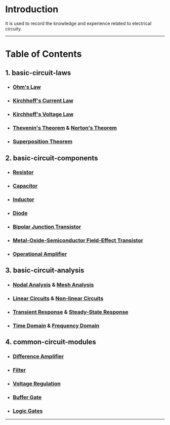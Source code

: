 # Introduction

It is used to record the knowledge and experience related to electrical circuity.

---

# Table of Contents

## 1. basic-circuit-laws
* ### [Ohm's Law](./basic-circuit-laws/ohm-law.md)
* ### [Kirchhoff's Current Law](./basic-circuit-laws/kcl.md)
* ### [Kirchhoff's Voltage Law](./basic-circuit-laws/kvl.md)
* ### [Thevenin's Theorem](./basic-circuit-laws/thevenin-theorem.md) & [Norton's Theorem](./basic-circuit-laws/norton-theorem.md)
* ### [Superposition Theorem](./basic-circuit-laws/superposition-theorem.md)
## 2. basic-circuit-components
* ### [Resistor](./basic-circuit-components/resistor.md)
* ### [Capacitor](./basic-circuit-components/capacitor.md)
* ### [Inductor](./basic-circuit-components/inductor.md)
* ### [Diode](./basic-circuit-components/diode.md)
* ### [Bipolar Junction Transistor](./basic-circuit-components/bjt.md)
* ### [Metal-Oxide-Semiconductor Field-Effect Transistor](./basic-circuit-components/mosfet.md)
* ### [Operational Amplifier](./basic-circuit-components/opa.md)
## 3. basic-circuit-analysis
* ### [Nodal Analysis](./basic-circuit-analysis/nodal-analysis.md) & [Mesh Analysis](./basic-circuit-analysis/mesh-analysis.md)
* ### [Linear Circuits](./basic-circuit-analysis/linear-circuits.md) & [Non-linear Circuits](./basic-circuit-analysis/non-linear-circuits.md)
* ### [Transient Response](./basic-circuit-analysis/transient-response.md) & [Steady-State Response](./basic-circuit-analysis/steady-state-response.md)
* ### [Time Domain](./basic-circuit-analysis/time-domain.md) & [Frequency Domain](./basic-circuit-analysis/frequency-domain.md)
## 4. common-circuit-modules
* ### [Difference Amplifier](./common-circuit-modules/diff-amp.md)
* ### [Filter](./common-circuit-modules/filter.md)
* ### [Voltage Regulation](./common-circuit-modules/voltage-regulation.md)
* ### [Buffer Gate](./common-circuit-modules/buffer-gate.md)
* ### [Logic Gates](./common-circuit-modules/logic-gates.md)

---

